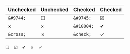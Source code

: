 | Unchecked | Unchecked | Checked    | Checked |
| --------- | --------- | ---------- | ------- |
| `&#9744;` | ☐        | `&#9745;`  | ☑      |
| ×         | ×         | `&#10004;` | ✔      |
| `&cross;` | ✗        | `&check;`  | ✓      |

&#9744;　&#9745;　&#10004;　&cross;　&check;
